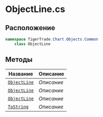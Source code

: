 
# ObjectLine.cs
## Расположение
```csharp
namespace TigerTrade.Chart.Objects.Common  
    class ObjectLine
```

## Методы
| Название | Описание |
| --- | --- |
| [`ObjectLine`](./Методы/ObjectLine.md) | *Описание* |
| [`ObjectLine`](./Методы/ObjectLine.md) | *Описание* |
| [`ObjectLine`](./Методы/ObjectLine.md) | *Описание* |
| [`ToString`](./Методы/ToString.md) | *Описание* |
